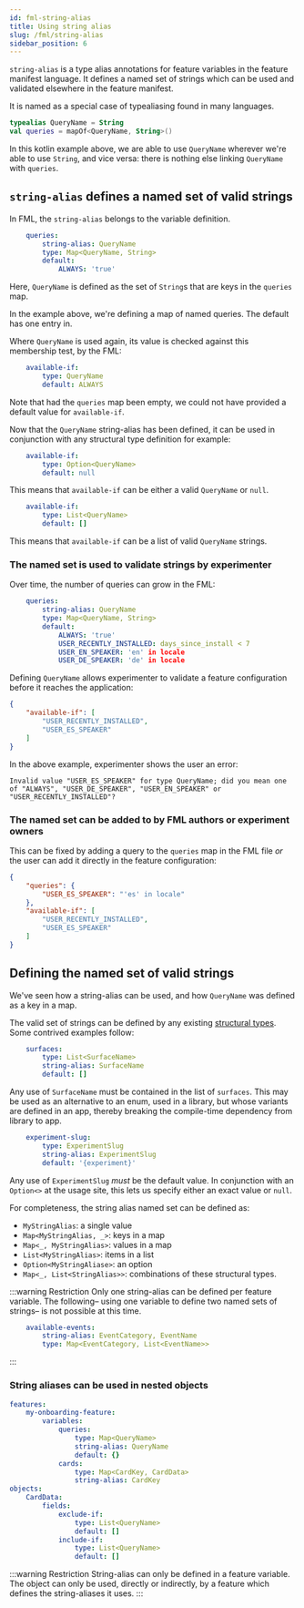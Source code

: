 ```yaml
---
id: fml-string-alias
title: Using string alias
slug: /fml/string-alias
sidebar_position: 6
---
```


`string-alias` is a type alias annotations for feature variables in the feature manifest language. It defines a named set of strings which can be used and validated elsewhere in the feature manifest.

It is named as a special case of typealiasing found in many languages.

```kt
typealias QueryName = String
val queries = mapOf<QueryName, String>()
```

In this kotlin example above, we are able to use `QueryName` wherever we're able to use `String`, and vice versa: there is nothing else linking `QueryName` with `queries`.

## `string-alias` defines a named set of valid strings

In FML, the `string-alias` belongs to the variable definition.

```yaml
    queries:
        string-alias: QueryName
        type: Map<QueryName, String>
        default:
            ALWAYS: 'true'
```

Here, `QueryName` is defined as the set of `String`s that are keys in the `queries` map.

In the example above, we're defining a map of named queries. The default has one entry in.

Where `QueryName` is used again, its value is checked against this membership test, by the FML:

```yaml
    available-if:
        type: QueryName
        default: ALWAYS
```

Note that had the `queries` map been empty, we could not have provided a default value for `available-if`.

Now that the `QueryName` string-alias has been defined, it can be used in conjunction with any structural type definition for example:

```yaml
    available-if:
        type: Option<QueryName>
        default: null
```

This means that `available-if` can be either a valid `QueryName` or `null`.


```yaml
    available-if:
        type: List<QueryName>
        default: []
```

This means that `available-if` can be a list of valid `QueryName` strings.

### The named set is used to validate strings by experimenter

Over time, the number of queries can grow in the FML:

```yaml
    queries:
        string-alias: QueryName
        type: Map<QueryName, String>
        default:
            ALWAYS: 'true'
            USER_RECENTLY_INSTALLED: days_since_install < 7
            USER_EN_SPEAKER: 'en' in locale
            USER_DE_SPEAKER: 'de' in locale
```


Defining `QueryName` allows experimenter to validate a feature configuration before it reaches the application:

```json
{
    "available-if": [
        "USER_RECENTLY_INSTALLED",
        "USER_ES_SPEAKER"
    ]
}
```

In the above example, experimenter shows the user an error:

```
Invalid value "USER_ES_SPEAKER" for type QueryName; did you mean one of "ALWAYS", "USER_DE_SPEAKER", "USER_EN_SPEAKER" or "USER_RECENTLY_INSTALLED"?
```

### The named set can be added to by FML authors or experiment owners

This can be fixed by adding a query to the `queries` map in the FML file _or_ the user can add it directly in the feature configuration:

```json
{
    "queries": {
        "USER_ES_SPEAKER": "'es' in locale"
    },
    "available-if": [
        "USER_RECENTLY_INSTALLED",
        "USER_ES_SPEAKER"
    ]
}
```

## Defining the named set of valid strings

We've seen how a string-alias can be used, and how `QueryName` was defined as a key in a map.

The valid set of strings can be defined by any existing [structural types](/fml-spec#structural-types). Some contrived examples follow:

```yaml
    surfaces:
        type: List<SurfaceName>
        string-alias: SurfaceName
        default: []
```

Any use of `SurfaceName` must be contained in the list of `surfaces`. This may be used as an alternative to an enum, used in a library, but whose variants are defined in an app, thereby breaking the compile-time dependency from library to app.

```yaml
    experiment-slug:
        type: ExperimentSlug
        string-alias: ExperimentSlug
        default: '{experiment}'
```

Any use of `ExperimentSlug` _must_ be the default value. In conjunction with an `Option<>` at the usage site, this lets us specify either an exact value or `null`.

For completeness, the string alias named set can be defined as:
- `MyStringAlias`: a single value
- `Map<MyStringAlias, _>`: keys in a map
- `Map<_, MyStringAlias>`: values in a map
- `List<MyStringAlias>`: items in a list
- `Option<MyStringAliase>`: an option
- `Map<_, List<StringAlias>>`: combinations of these structural types.

:::warning Restriction
Only one string-alias can be defined per feature variable. The following– using one variable to define two named sets of strings– is not possible at this time.

```yaml
    available-events:
        string-alias: EventCategory, EventName
        type: Map<EventCategory, List<EventName>>
```
:::

### String aliases can be used in nested objects

```yaml
features:
    my-onboarding-feature:
        variables:
            queries:
                type: Map<QueryName>
                string-alias: QueryName
                default: {}
            cards:
                type: Map<CardKey, CardData>
                string-alias: CardKey
objects:
    CardData:
        fields:
            exclude-if:
                type: List<QueryName>
                default: []
            include-if:
                type: List<QueryName>
                default: []
```

:::warning Restriction
String-alias can only be defined in a feature variable. The object can only be used, directly or indirectly, by a feature which defines the string-aliases it uses.
:::
